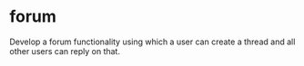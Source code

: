 # forum
 Develop a forum functionality using which a user can create a thread and all other users can reply on that. 
